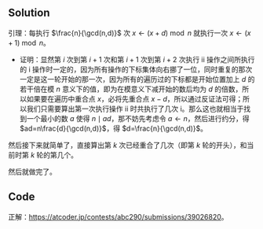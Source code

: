 ## Solution

引理：每执行 $\frac{n}{\gcd(n,d)}$ 次 $x\gets(x+d)\bmod{n}$ 就执行一次 $x\gets(x+1)\bmod n$。

- 证明：显然第 $i$ 次到第 $i+1$ 次和第 $i+1$ 次到第 $i+2$ 次执行 $\text{ii}$ 操作之间所执行的 $\text{i}$ 操作时一定的，因为所有操作的下标集体向右挪了一位，同时重复的那次一定是这一轮开始的那一次，因为所有的遍历过的下标都是开始位置加上 $d$ 的若干倍在模 $n$ 意义下的值，即为在模意义下减开始的数后均为 $d$ 的倍数，所以如果要在遍历中重合点 $x$，必将先重合点 $x-d$，所以通过反证法可得；所以我们只需要算出第一次执行操作 $\text{ii}$ 时共执行了几次 $\text{i}$。那么这也就相当于找到一个最小的数 $a$ 使得 $n\mid ad$，那不妨先考虑令 $a\gets n$，然后进行约分，得 $ad=n\frac{d}{\gcd(n,d)}$，得 $d=\frac{n}{\gcd(n,d)}$。

然后接下来就简单了，直接算出第 $k$ 次已经重合了几次（即第 $k$ 轮的开头），和当前时第 $k$ 轮的第几个。

然后就做完了。

## Code

正解：<https://atcoder.jp/contests/abc290/submissions/39026820>。